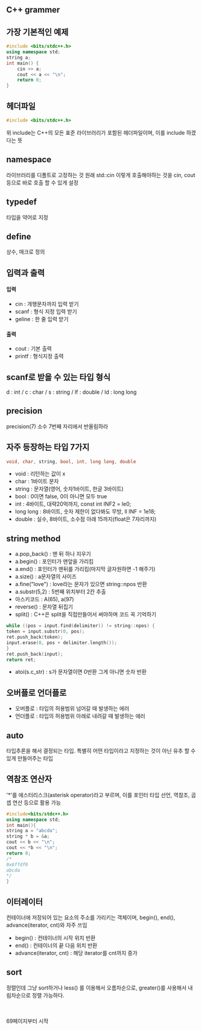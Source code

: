 ## C++ grammer

## 가장 기본적인 예제
```C++
#include <bits/stdc++.h>
using namespace std;
string a;
int main() {
    cin >> a;
    cout << a << "\n";
    return 0;
}
```

## 헤더파일
```C++
#include <bits/stdc++.h>
```
위 include는 C++의 모든 표준 라이브러리가 포함된 헤더파일이며, 이를 include 하겠다는 뜻

## namespace
라이브러리를 디폴트로 고정하는 것
원래 std::cin 이렇게 호출해야하는 것을 cin, cout 등으로 바로 호출 할 수 있게 설정

## typedef
타입을 약어로 지정

## define
상수, 매크로 정의

## 입력과 출력
#### 입력
- cin : 개행문자까지 입력 받기
- scanf : 형식 지정 입력 받기
- geline : 한 줄 입력 받기
#### 출력
- cout : 기본 출력
- printf : 형식지정 출력

## scanf로 받을 수 있는 타입 형식
d : int / c : char / s : string / lf : double / ld : long long

## precision
precision(7) 소수 7번째 자리에서 반올림하라

## 자주 등장하는 타입 7가지
```C++
void, char, string, bool, int, long long, double
```
- void : 리턴하는 값이 x
- char : 1바이트 문자
- string : 문자열(영어, 숫자1바이트, 한글 3바이트)
- bool : 0이면 false, 0이 아니면 모두 true
- int : 4바이트, 대략20억까지, const int INF2 = le0;
- long long : 8바이트, 숫자 제한이 없다봐도 무방, ll INF = 1e18;
- double : 실수, 8바이트, 소수점 아래 15까지(float은 7자리까지)

## string method
- a.pop_back() : 맨 뒤 하나 지우기
- a.begin() : 포인터가 맨앞을 가리킴
- a.end() : 포인터가 맨뒤를 가리킴(마지막 글자원하면 -1 해주기)
- a.size() : a문자열의 사이즈
- a.fine("love") : love라는 문자가 있으면 string::npos 반환
- a.substr(5,2) : 5번째 위치부터 2칸 추출
- 아스키코드 : A(65), a(97)
- reverse() : 문자열 뒤집기
- split() : C++은 split을 직접만들어서 써야하며 코드 꼭 기억하기
```C++
while ((pos = input.find(delimiter)) != string::npos) {
token = input.substr(0, pos);
ret.push_back(token);
input.erase(0, pos + delimiter.length());
}
ret.push_back(input);
return ret;
```
- atoi(s.c_str) : s가 문자열이면 0반환 그게 아니면 숫자 반환

## 오버플로 언더플로
- 오버플로 : 타입의 허용범위 넘어갈 때 발생하는 에러
- 언더플로 : 타입의 허용범위 아래로 내려갈 때 발생하는 에러


## auto
타입추론을 해서 결정되는 타입. 특별히 어떤 타입이라고 지정하는 것이 아닌 유추 할 수 있게 만들어주는 타입

## 역참조 연산자
'*'를 에스터리스크(asterisk operator)라고 부르며, 이를 포인터 타입 선언, 역참조, 곱셉 연산 등으로 활용 가능
```C++
#include<bits/stdc++.h>
using namespace std;
int main(){
string a = "abcda";
string * b = &a;
cout << b << "\n";
cout << *b << "\n";
return 0;
/*
0x6ffdf0
abcda
*/
}

```

## 이터레이터
컨테이너에 저장되어 있는 요소의 주소를 가리키는 객체이며, begin(), end(), advance(iterator, cnt)와 자주 쓰임
- begin() : 컨테이너의 시작 위치 반환
- end() : 컨테이너의 끝 다음 위치 반환
- advance(iterator, cnt) : 해당 iterator를 cnt까지 증가


## sort
정렬인데 그냥 sort하거나 less<int>() 를 이용해서 오름차순으로,
greater<int>()를 사용해서 내림차순으로 정렬 가능하다. 

<br><br>
69페이지부터 시작 